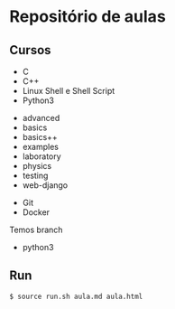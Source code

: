 # Repositório de aulas

## Cursos

* C
* C++
* Linux Shell e Shell Script
* Python3 
 - advanced
 - basics
 - basics++
 - examples
 - laboratory
 - physics
 - testing
 - web-django
* Git
* Docker

Temos branch
 - python3

## Run

```bash
$ source run.sh aula.md aula.html
```
